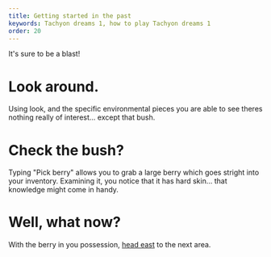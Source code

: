 ```yaml
---
title: Getting started in the past
keywords: Tachyon dreams 1, how to play Tachyon dreams 1
order: 20
---
```


It's sure to be a blast!

# Look around.
Using look, and the specific environmental pieces you are able to see theres nothing really of interest... except that bush.

# Check the bush?
Typing "Pick berry" allows you to grab a large berry which goes stright into your inventory. Examining it, you notice that it has hard skin... that knowledge might come in handy.

# Well, what now?
With the berry in you possession, [head east](statue.md) to the next area.
